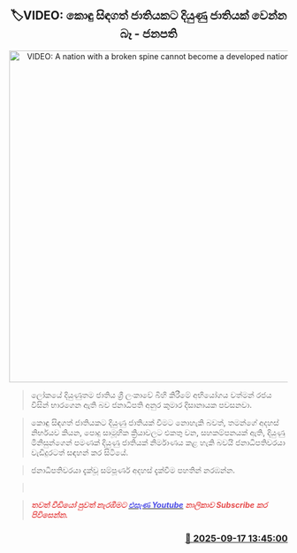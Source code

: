 <p align='center'><b><h2 align='center' title='VIDEO: A nation with a broken spine cannot become a developed nation - President'>🏷VIDEO: කොඳු සිඳගත් ජාතියකට දියුණු ජාතියක් වෙන්න බෑ - ජනපති</h2></b></p>
<p align='center'><img src='https://helakuru.sgp1.cdn.digitaloceanspaces.com/esana/images/lib/anura-kandyi.jpg' width='600' alt='VIDEO: A nation with a broken spine cannot become a developed nation - President'></p>

> ලෝකයේ දියුණුතම ජාතිය ශ්‍රී ලංකාවේ බිහි කිරීමේ අභියෝගය වත්මන් රජය විසින් භාරගෙන ඇති බව ජනාධිපති අනුර කුමාර දිසානායක පවසනවා.

> කොඳු සිඳගත් ජාතියකට දියුණු ජාතියක් වීමට නොහැකි බවත්, තමන්ගේ අදහස් නිර්භයව කියන, පොදු සාමූහික ක්‍රියාවලට එකතු වන, සහකම්පනයක් ඇති, දියුණු මිනිසුන්ගෙන් පමණක් දියුණු ජාතියක් නිර්මාණය කළ හැකි බවයි ජනාධිපතිවරයා වැඩිදුරටත් සඳහන් කර සිටියේ.

> ජනාධිපතිවරයා දැක්වූ සම්පූර්ණ අදහස් දැක්වීම පහතින් නරඹන්න.‍

>  

> <span style='color:#e64d4d'><em><strong>තවත් වීඩියෝ පුවත් නැරඹීමට </strong></em></span><a href='https://bit.ly/4mmlJQ3'><span style='color:#4d4de6'><em><strong>එසැණ Youtube</strong></em></span></a><span style='color:#e64d4d'><em><strong> නාලිකාව Subscribe කර පිවිසෙන්න.</strong></em></span>



<h3 align='right'><a href='https://www.helakuru.lk/esana/p/113707/'>📅 2025-09-17 13:45:00</a></h3>
